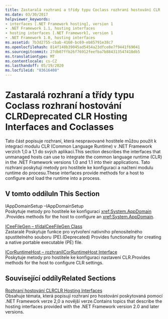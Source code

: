 ```yaml
---
title: Zastaralá rozhraní a třídy typu Coclass rozhraní hostování CLR
ms.date: 03/30/2017
helpviewer_keywords:
- interfaces [.NET Framework hosting], version 1
- .NET Framework 1.1, hosting interfaces
- hosting interfaces [.NET Framework], version 1
- .NET Framework 1.0, hosting interfaces
ms.assetid: 7b3d2755-cbab-4160-bc69-eb85791e38c7
ms.openlocfilehash: 814f148b39045ad5454a23dfce8e7f9441f69041
ms.sourcegitcommit: 27db07ffb26f76912feefba7b884313547410db5
ms.translationtype: MT
ms.contentlocale: cs-CZ
ms.lasthandoff: 05/19/2020
ms.locfileid: "83616408"
---
```

# <a name="deprecated-clr-hosting-interfaces-and-coclasses"></a><span data-ttu-id="799e7-102">Zastaralá rozhraní a třídy typu Coclass rozhraní hostování CLR</span><span class="sxs-lookup"><span data-stu-id="799e7-102">Deprecated CLR Hosting Interfaces and Coclasses</span></span>
<span data-ttu-id="799e7-103">Tato část popisuje rozhraní, která nespravované hostitele můžou použít k integraci modulu CLR (Common Language Runtime) v .NET Framework verzích 1,0 a 1,1 do svých aplikací.</span><span class="sxs-lookup"><span data-stu-id="799e7-103">This section describes the interfaces that unmanaged hosts can use to integrate the common language runtime (CLR) in the .NET Framework versions 1.0 and 1.1 into their applications.</span></span> <span data-ttu-id="799e7-104">Tato rozhraní poskytují metody pro hostitele ke konfiguraci a načtení modulu runtime do procesu.</span><span class="sxs-lookup"><span data-stu-id="799e7-104">These interfaces provide methods for a host to configure and load the runtime into a process.</span></span>  
  
## <a name="in-this-section"></a><span data-ttu-id="799e7-105">V tomto oddílu</span><span class="sxs-lookup"><span data-stu-id="799e7-105">In This Section</span></span>  
 <span data-ttu-id="799e7-106">IAppDomainSetup –</span><span class="sxs-lookup"><span data-stu-id="799e7-106">IAppDomainSetup</span></span>  
 <span data-ttu-id="799e7-107">Poskytuje metody pro hostitele ke konfiguraci <xref:System.AppDomain> .</span><span class="sxs-lookup"><span data-stu-id="799e7-107">Provides methods for the host to configure an <xref:System.AppDomain>.</span></span>  
  
 [<span data-ttu-id="799e7-108">ICeeFileGen – třída</span><span class="sxs-lookup"><span data-stu-id="799e7-108">ICeeFileGen Class</span></span>](iceefilegen-class.md)  
 <span data-ttu-id="799e7-109">Zastaralé Poskytuje funkce pro vytvoření nativního přenositelného spustitelného souboru (PE).</span><span class="sxs-lookup"><span data-stu-id="799e7-109">(Deprecated) Provides functionality for creating a native portable executable (PE) file.</span></span>  
  
 [<span data-ttu-id="799e7-110">ICorRuntimeHost – rozhraní</span><span class="sxs-lookup"><span data-stu-id="799e7-110">ICorRuntimeHost Interface</span></span>](icorruntimehost-interface.md)  
 <span data-ttu-id="799e7-111">Poskytuje metody pro hostitele ke konfiguraci nastavení CLR.</span><span class="sxs-lookup"><span data-stu-id="799e7-111">Provides methods for the host to configure CLR settings.</span></span>  
  
## <a name="related-sections"></a><span data-ttu-id="799e7-112">Související oddíly</span><span class="sxs-lookup"><span data-stu-id="799e7-112">Related Sections</span></span>  
 [<span data-ttu-id="799e7-113">Rozhraní hostování CLR</span><span class="sxs-lookup"><span data-stu-id="799e7-113">CLR Hosting Interfaces</span></span>](clr-hosting-interfaces.md)  
 <span data-ttu-id="799e7-114">Obsahuje témata, která popisují rozhraní pro hostování poskytovaná pomocí .NET Framework verze 2,0 a novější verze.</span><span class="sxs-lookup"><span data-stu-id="799e7-114">Contains topics that describe the hosting interfaces provided with the .NET Framework version 2.0 and later versions.</span></span>
